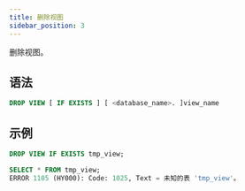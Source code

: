 ```yaml
---
title: 删除视图
sidebar_position: 3
---
```


删除视图。

## 语法

```sql
DROP VIEW [ IF EXISTS ] [ <database_name>. ]view_name
```

## 示例

```sql
DROP VIEW IF EXISTS tmp_view;

SELECT * FROM tmp_view;
ERROR 1105 (HY000): Code: 1025, Text = 未知的表 'tmp_view'。
```